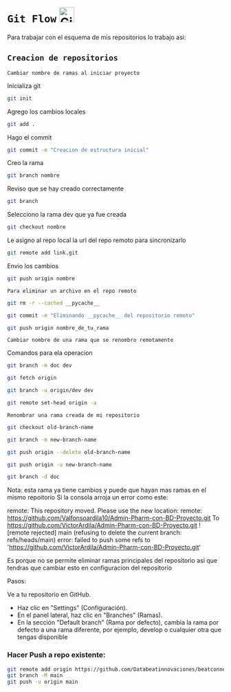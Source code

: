 # `Git Flow` <img src="https://github.com/user-attachments/assets/1241111f-2eb9-4a80-a8e9-7c6990ef45df" alt="GitFlow" width="35" height="35">

Para trabajar con el esquema de mis repositorios lo trabajo asi:
## `Creacion de repositorios`
`Cambiar nombre de ramas al iniciar proyecto`

Inicializa git

```bash
git init
```
Agrego los cambios locales
```bash
git add .
```
Hago el commit
```bash
git commit -m "Creacion de estructura inicial"
```
Creo la rama 
```bash
git branch nombre
```
Reviso que se hay creado correctamente
```bash
git branch 
```
Selecciono la rama dev que ya fue creada
```bash
git checkout nombre
```
Le asigno al repo local la url del repo remoto para sincronizarlo
```bash
git remote add link.git
```
Envio los cambios
```bash
git push origin nombre
```

`Para eliminar un archivo en el repo remoto`
```bash
git rm -r --cached __pycache__
```
```bash
git commit -m "Eliminando __pycache__ del repositorio remoto"
```
```bash
git push origin nombre_de_tu_rama
```
`Cambiar nombre de una rama que se renombro remotamente`

Comandos para ela operacion

```bash
git branch -m doc dev
```
```bash
git fetch origin
```
```bash
git branch -u origin/dev dev
```
```bash
git remote set-head origin -a
```
`Renombrar una rama creada de mi repositorio`

```bash
git checkout old-branch-name
```
```bash
git branch -m new-branch-name
```
```bash
git push origin --delete old-branch-name
```
```bash
git push origin -u new-branch-name
```
```bash
git branch -d doc
```

Nota: esta rama ya tiene cambios y puede que hayan mas ramas en el mismo repoitorio
Si la consola arroja un error como este:

remote: This repository moved. Please use the new location:
remote:   https://github.com/Valfonsoardila10/Admin-Pharm-con-BD-Proyecto.git
To https://github.com/VictorArdila/Admin-Pharm-con-BD-Proyecto.git
 ! [remote rejected] main (refusing to delete the current branch: refs/heads/main)
error: failed to push some refs to 'https://github.com/VictorArdila/Admin-Pharm-con-BD-Proyecto.git'

Es porque no se permite eliminar ramas principales del repositorio asi que tendras que cambiar esto en configuracion del repositorio

Pasos:

Ve a tu repositorio en GitHub.
- Haz clic en "Settings" (Configuración).
- En el panel lateral, haz clic en "Branches" (Ramas).
- En la sección "Default branch" (Rama por defecto), cambia la rama por defecto a una rama diferente, por ejemplo, develop o cualquier otra que tengas disponible

### Hacer Push a repo existente:
```sh
git remote add origin https://github.com/Databeatinnovaciones/beatconnect-launch-mvp.git
git branch -M main
git push -u origin main
```
